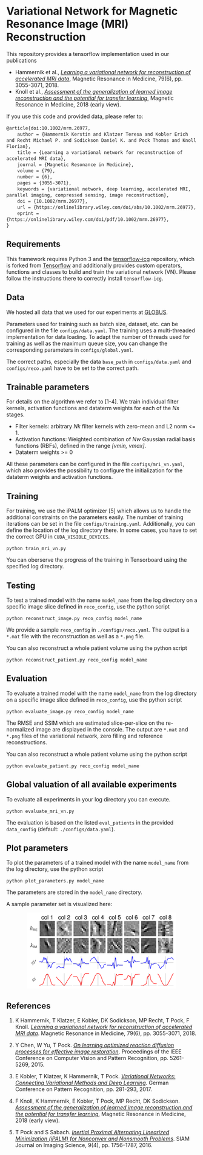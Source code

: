 # Variational Network for Magnetic Resonance Image (MRI) Reconstruction

This repository provides a tensorflow implementation used in our publications
 - Hammernik et al., [*Learning a variational network for reconstruction of accelerated MRI data*](https://onlinelibrary.wiley.com/doi/abs/10.1002/mrm.26977), Magnetic Resonance in Medicine, 79(6), pp. 3055-3071, 2018.
 - Knoll et al., [*Assessment of the generalization of learned image reconstruction and the potential for transfer learning*](https://onlinelibrary.wiley.com/doi/abs/10.1002/mrm.26977), Magnetic Resonance in Medicine, 2018 (early view).

 If you use this code and provided data, please refer to:

```
@article{doi:10.1002/mrm.26977,
    author = {Hammernik Kerstin and Klatzer Teresa and Kobler Erich and Recht Michael P. and Sodickson Daniel K. and Pock Thomas and Knoll Florian},
    title = {Learning a variational network for reconstruction of accelerated MRI data},
    journal = {Magnetic Resonance in Medicine},
    volume = {79},
    number = {6},
    pages = {3055-3071},
    keywords = {variational network, deep learning, accelerated MRI, parallel imaging, compressed sensing, image reconstruction},
    doi = {10.1002/mrm.26977},
    url = {https://onlinelibrary.wiley.com/doi/abs/10.1002/mrm.26977},
    eprint = {https://onlinelibrary.wiley.com/doi/pdf/10.1002/mrm.26977},
}
```

## Requirements
This framework requires Python 3 and the [tensorflow-icg](https://github.com/VLOGroup/tensorflow-icg) repository, which is forked from [Tensorflow]() and additionally provides custom operators, functions and classes to build and train the variational network (VN). Please follow the instructions there to correctly install `tensorflow-icg`.

## Data
We hosted all data that we used for our experiments at [GLOBUS](https://www.globus.org/app/transfer?origin_id=92ca2774-5225-11e8-9056-0a6d4e044368&origin_path=%2F).

Parameters used for training such as batch size, dataset, etc. can be configured in the file `configs/data.yaml`. The training uses a multi-threaded implementation
for data loading. To adapt the number of threads used for training as well as
the maximum queue size, you can change the corresponding parameters in `configs/global.yaml`.

The correct paths, especially the data `base_path` in `configs/data.yaml` and
`configs/reco.yaml` have to be set to the correct path.

## Trainable parameters
For details on the algorithm we refer to [1-4]. We train individual filter kernels, activation functions and dataterm weights for each of the *Ns* stages.
- Filter kernels: arbitrary *Nk* filter kernels with zero-mean and L2 norm <= 1.
- Activation functions: Weighted combination of *Nw* Gaussian radial basis functions (RBFs), defined in the range *[vmin, vmax]*.
- Dataterm weights >= 0

All these parameters can be configured in the file `configs/mri_vn.yaml`, which also provides the possibility to configure the initialization for the dataterm weights and activation functions.

## Training
For training, we use the iPALM optimizer [5] which allows us to handle the additional constraints on the parameters easily. The number of training iterations
can be set in the file `configs/training.yaml`. Additionally, you can define
the location of the log directory there. In some cases, you have to set the correct GPU in `CUDA_VISIBLE_DEVICES`.

```
python train_mri_vn.py
```
You can oberserve the progress of the training in Tensorboard using the specified log directory.

## Testing
To test a trained model with the name `model_name` from the log directory on a specific image slice defined in `reco_config`, use the python script

```
python reconstruct_image.py reco_config model_name
```
We provide a sample `reco_config` in `./configs/reco.yaml`. The output is a
`*.mat` file with the reconstruction as well as a `*.png` file.

You can also reconstruct a whole patient volume using the python script
```
python reconstruct_patient.py reco_config model_name
```

## Evaluation
To evaluate a trained model with the name `model_name` from the log directory on a specific image slice defined in `reco_config`, use the python script
```
python evaluate_image.py reco_config model_name
```
The RMSE and SSIM which are estimated slice-per-slice on the re-normalized image are displayed in the console. The output are `*.mat` and `*.png` files of the
variational network, zero filling and reference reconstructions.

You can also reconstruct a whole patient volume using the python script
```
python evaluate_patient.py reco_config model_name
```

## Global valuation of all available experiments
To evaluate all experiments in your log directory you can execute.
```
python evaluate_mri_vn.py
```
The evaluation is based on the listed `eval_patients` in the provided `data_config` (default: `./configs/data.yaml`).

## Plot parameters
To plot the parameters of a trained model with the name `model_name` from the log directory, use the python script

```
python plot_parameters.py model_name
```
The parameters are stored in the `model_name` directory.

A sample parameter set is visualized here:
<div><div align="center">
<img src="plot.png" height="200"/>
</div>

## References
1. K Hammernik, T Klatzer, E Kobler, DK Sodickson, MP Recht, T Pock, F Knoll. [*Learning a variational network for reconstruction of accelerated MRI data*](https://onlinelibrary.wiley.com/doi/abs/10.1002/mrm.26977). Magnetic Resonance in Medicine, 79(6), pp. 3055-3071, 2018.

2.  Y Chen, W Yu, T Pock. [*On learning optimized reaction diffusion processes for effective image restoration*](https://arxiv.org/abs/1503.05768). Proceedings of the IEEE Conference on Computer Vision and Pattern Recognition, pp. 5261-5269, 2015.

3. E Kobler, T Klatzer, K Hammernik, T Pock. [*Variational Networks: Connecting Variational Methods and Deep Learning*](https://link.springer.com/chapter/10.1007/978-3-319-66709-6_23). German Conference on Pattern Recognition, pp. 281-293, 2017.

4. F Knoll, K Hammernik, E Kobler, T Pock, MP Recht, DK Sodickson. [*Assessment of the generalization of learned image reconstruction and the potential for transfer learning*](https://onlinelibrary.wiley.com/doi/abs/10.1002/mrm.26977), Magnetic Resonance in Medicine, 2018 (early view).

5. T Pock and S Sabach. [*Inertial Proximal Alternating Linearized Minimization (iPALM) for Nonconvex and Nonsmooth Problems*](https://arxiv.org/abs/1702.02505). SIAM Journal on Imaging Science, 9(4), pp. 1756–1787, 2016.
